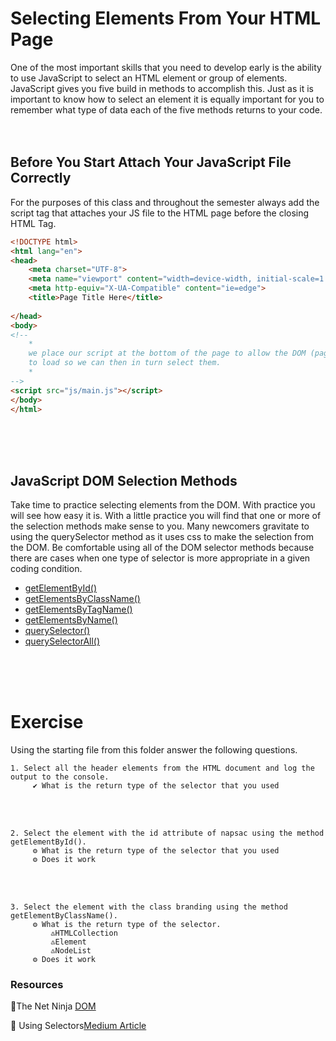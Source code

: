  
 
# Selecting Elements From Your HTML Page
One of the most important skills that you need to develop early is the ability to use JavaScript to select an HTML element or group of elements. JavaScript gives you five build in methods to accomplish this. Just as it is important to know how to select an element it is equally important for you to remember what type of data each of the five methods returns to your code.
 <br/>
 <br/>
 <br/>

 ## Before You Start Attach Your JavaScript File Correctly
For the purposes of this class and throughout the semester always add the script tag that attaches your JS file to the HTML page before the closing HTML Tag.

```html
<!DOCTYPE html>
<html lang="en">
<head>
    <meta charset="UTF-8">
    <meta name="viewport" content="width=device-width, initial-scale=1.0">
    <meta http-equiv="X-UA-Compatible" content="ie=edge">
    <title>Page Title Here</title>
 
</head>
<body>
<!-- 
    *
    we place our script at the bottom of the page to allow the DOM (page elements) 
    to load so we can then in turn select them.
    *
-->
<script src="js/main.js"></script>
</body>
</html>
```
  <br/>
 <br/>
 <br/>

## JavaScript DOM Selection Methods
 Take time to practice selecting elements from the DOM. With practice you will see how easy it is. With a little practice you will find that one or more of the selection methods make sense to you. Many newcomers gravitate to using the querySelector method as it uses css to make the selection from the DOM. Be comfortable using all of the DOM   selector  methods because there are cases when one type of selector is more appropriate in a given coding condition.
 
+ [getElementById()](https://developer.mozilla.org/en-US/docs/Web/API/Document/getElementById)
+ [getElementsByClassName()](https://developer.mozilla.org/en-US/docs/Web/API/Element/getElementsByClassName)
+ [getElementsByTagName()](https://developer.mozilla.org/en-US/docs/Web/API/Element/getElementsByTagName)
+ [getElementsByName()](https://developer.mozilla.org/en-US/docs/Web/API/Document/getElementsByName)
+ [querySelector()](https://developer.mozilla.org/en-US/docs/Web/API/Element/querySelector)
+ [querySelectorAll()](https://developer.mozilla.org/en-US/docs/Web/API/Element/querySelectorAll)

 <br/>
 <br/>
 <br/>
 
# Exercise
Using the starting file from this folder answer the following questions.

```text
1. Select all the header elements from the HTML document and log the output to the console. 
     ✔︎ What is the return type of the selector that you used
```
<br/>
<br/>

```text
2. Select the element with the id attribute of napsac using the method getElementById(). 
     ⚙︎ What is the return type of the selector that you used
     ⚙︎ Does it work
```
<br/>
<br/>

```text
3. Select the element with the class branding using the method getElementByClassName(). 
     ⚙︎ What is the return type of the selector.
         ♳HTMLCollection
         ♳Element
         ♳NodeList
     ⚙︎ Does it work
```




### Resources
:poop:The Net Ninja [DOM](https://www.youtube.com/watch?v=FIORjGvT0kk)

📑 Using Selectors[Medium Article](https://blog.bitsrc.io/dom-selectors-explained-70260049aaf0)
 
